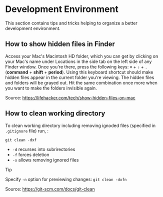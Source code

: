 # Development Environment

This section contains tips and tricks helping to organize a better development environment.

## How to show hidden files in Finder

Access your Mac's Macintosh HD folder, which you can get by clicking on your Mac's name under Locations in the side tab on the left side of any Finder window. Once you're there, press the following keys: `⌘` + `⇧` + `.` (**command** + **shift** + **period**). Using this keyboard shortcut should make hidden files appear in the current folder you're viewing. The hidden files and folders will be grayed out. Hit the same combination once more when you want to make the folders invisible again.

Source: https://lifehacker.com/tech/show-hidden-files-on-mac

## How to clean working directory

To clean working directory including removing ignoded files (specified in `.gitignore` file) run, :

```Shell
git clean -dxf
```

- `-d` recurses into subrirectories
- `-f` forces deletion
- `-x` allows removing ignored files

> [!TIP]
> Specify `-n` option for previewing changes: `git clean -dxfn`

Source: https://git-scm.com/docs/git-clean
